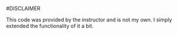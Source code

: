 #DISCLAIMER

This code was provided by the instructor and is not my own. I simply extended the functionality of it a bit.
